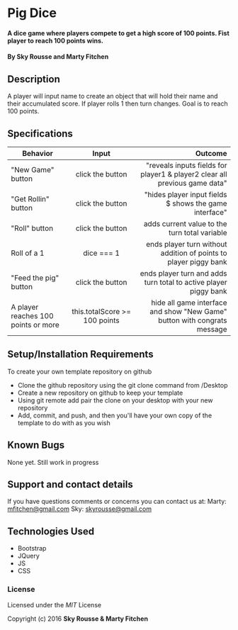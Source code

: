 # Pig Dice

#### A dice game where players compete to get a high score of 100 points. Fist player to reach 100 points wins.

#### By Sky Rousse and Marty Fitchen

## Description

A player will input name to create an object that will hold their name and their accumulated score. If player rolls 1 then turn changes. Goal is to reach 100 points.

## Specifications
| Behavior        | Input           | Outcome  |
| ------------- |:-------------:| -----:|
| "New Game" button | click the button | "reveals inputs fields for player1 & player2 clear all previous game data" |
| "Get Rollin" button | click the button | "hides player input fields $ shows the game interface" |  
| "Roll" button | click the button | adds current value to the turn total variable |
| Roll of a 1 | dice === 1 | ends player turn without addition of points to player piggy bank |
| "Feed the pig" button | click the button | ends player turn and adds turn total to active player piggy bank |
| A player reaches 100 points or more | this.totalScore >= 100 points | hide all game interface and show "New Game" button with congrats message |

## Setup/Installation Requirements

To create your own template repository on github

* Clone the github repository using the git clone command from /Desktop
* Create a new repository on github to keep your template
* Using git remote add pair the clone on your desktop with your new repository
* Add, commit, and push, and then you'll have your own copy of the template to do with as you wish


## Known Bugs
None yet. Still work in progress


## Support and contact details
If you have questions comments or concerns you can contact us at:
Marty: <a href="mailto:mfitchen@gmail.com">mfitchen@gmail.com</a>
Sky: <a href="mailto:skyrousse@gmail.com">skyrousse@gmail.com</a>

## Technologies Used

* Bootstrap
* JQuery
* JS
* CSS

### License

  Licensed under the _MIT_ License

Copyright (c) 2016 **Sky Rousse & Marty Fitchen**
